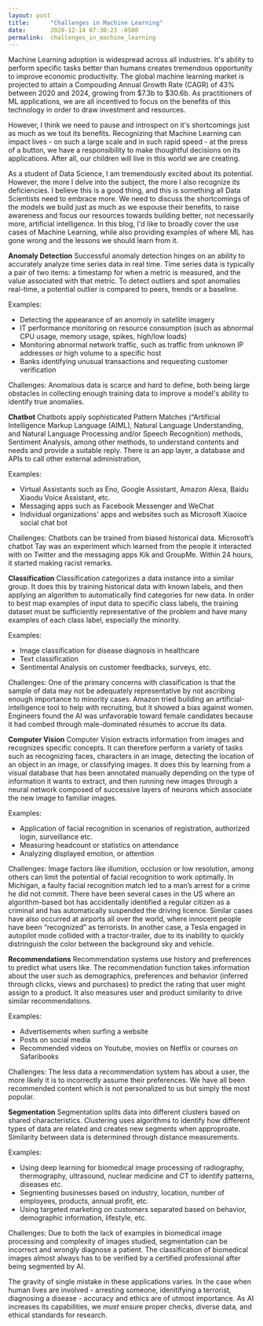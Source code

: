 ```yaml
---
layout: post
title:      "Challenges in Machine Learning"
date:       2020-12-14 07:30:23 -0500
permalink:  challenges_in_machine_learning
---
```



Machine Learning adoption is widespread across all industries. It's ability to perform specific tasks better than humans creates tremendous opportunity to improve economic productivity. The global machine learning market is projected to attain a Compouding Annual Growth Rate (CAGR) of 43% between 2020 and 2024, growing from $7.3b to $30.6b. As practitioners of ML applications, we are all incentived to focus on the benefits of this technology in order to draw investment and resources.

However, I think we need to pause and introspect on it's shortcomings just as much as we tout its benefits. Recognizing that Machine Learning can impact lives - on such a large scale and in such rapid speed - at the press of a button, we have a responsibility to make thoughtful decisions on its applications. After all, our children will live in this world we are creating.

As a student of Data Science, I am tremendously excited about its potential. However, the more I delve into the subject, the more I also recognize its deficiencies. I believe this is a good thing, and this is something all Data Scientists need to embrace more. We need to discuss the shortcomings of the models we build just as much as we espouse their benefits, to raise awareness and focus our resources towards building better, not necessarily more, artificial intelligence. In this blog, I'd like to broadly cover the use cases of Machine Learning, while also providing examples of where ML has gone wrong and the lessons we should learn from it. 

**Anomaly Detection**
Successful anomaly detection hinges on an ability to accurately analyze time series data in real time. Time series data is typically a pair of two items: a timestamp for when a metric is measured, and the value associated with that metric. To detect outliers and spot anomalies real-time, a potential outlier is compared to peers, trends or a baseline. 

Examples:
* Detecting the appearance of an anomoly in satellite imagery
* IT performance monitoring on resource consumption (such as abnormal CPU usage, memory usage, spikes, high/low loads)
* Monitoring abnormal network traffic, such as traffic from unknown IP addresses or high volume to a specific host 
* Banks identifying unusual transactions and requesting customer verification

Challenges: 
Anomalous data is scarce and hard to define, both being large obstacles in collecting enough training data to improve a model's ability to identify true anomalies. 

**Chatbot**
Chatbots apply sophisticated Pattern Matches (“Artificial Intelligence Markup Language (AIML), Natural Language Understanding, and Natural Language Processing and/or Speech Recognition) methods, Sentiment Analysis, among other methods, to understand contents and needs and provide a suitable reply. There is an app layer, a database and APIs to call other external administration,

Examples:
* Virtual Assistants such as Eno, Google Assistant, Amazon Alexa, Baidu Xiaodu Voice Assistant, etc. 
* Messaging apps such as Facebook Messenger and WeChat
* Individual organizations' apps and websites such as Microsoft Xiaoice social chat bot

Challenges: Chatbots can be trained from biased historical data. Microsoft’s chatbot Tay was an experiment which learned from the people it interacted with on Twitter and the messaging apps Kik and GroupMe. Within 24 hours, it started making racist remarks. 


**Classification**
Classification categorizes a data instance into a similar group. It does this by training historical data with known labels, and then applying an algorithm to automatically find categories for new data. In order to best map examples of input data to specific class labels, the training dataset must be sufficiently representative of the problem and have many examples of each class label, especially the minority. 

Examples:
* Image classification for disease diagnosis in healthcare
* Text classification
* Sentimental Analysis on customer feedbacks, surveys, etc.

Challenges: 
One of the primary concerns with classification is that the sample of data may not be adequately representative by not ascribing enough importance to minority cases. Amazon tried building an artificial-intelligence tool to help with recruiting, but it showed a bias against women. Engineers found the AI was unfavorable toward female candidates because it had combed through male-dominated résumés to accrue its data.


**Computer Vision**
Computer Vision extracts information from images and recognizes specific concepts. It can therefore perform a variety of tasks such as recognizing faces, characters in an image, detecting the location of an object in an image, or classifying images. It does this by learning from a visual database that has been annotated manually depending on the type of information it wants to extract, and then running new images through a neural network composed of successive layers of neurons which associate the new image to familiar images. 

Examples:
* Application of facial recognition in scenarios of registration, authorized login, surveillance etc.
* Measuring headcount or statistics on attendance
* Analyzing displayed emotion, or attention 

Challenges: Image factors like illumition, occlusion or low resolution, among others can limit the potential of facial recognition to work optimally. In Michigan, a faulty facial recognition match led to a man’s arrest for a crime he did not commit. There have been several cases in the US where an algorithm-based bot has accidentally identified a regular citizen as a criminal and has automatically suspended the driving licence. Similar cases have also occurred at airports all over the world, where innocent people have been “recognized” as terrorists. In another case, a Tesla engaged in autopilot mode collided with a tractor-trailer, due to its inability to quickly distringuish the color between the background sky and vehicle.

**Recommendations**
Recommendation systems use history and preferences to predict what users like. The recommendation function takes information about the user such as demographics, preferences and behavior (inferred through clicks, views and purchases) to predict the rating that user might assign to a product. It also measures user and product similarity to drive similar recommendations.

Examples:
* Advertisements when surfing a website 
* Posts on social media
* Recommended videos on Youtube, movies on Netflix or courses on Safaribooks

Challenges: The less data a recommendation system has about a user, the more likely it is to incorrectly assume their preferences. We have all been recommended content which is not personalized to us but simply the most popular.


**Segmentation**
Segmentation splits data into different clusters based on shared characteristics. Clustering uses algorithms to identify how different types of data are related and creates new segments when approproate. Similarity between data is determined through distance measurements.

Examples:
* Using deep learning for biomedical image processing of radiography, thermography, ultrasound, nuclear medicine and CT to identify patterns, diseases etc. 
* Segmenting businesses based on industry, location, number of employees, products, annual profit, etc.
* Using targeted marketing on customers separated based on behavior, demographic information, lifestyle, etc.

Challenges: Due to both the lack of examples in biomedical image processing and complexity of images studied, segmentation can be incorrect and wrongly diagnose a patient. The classification of biomedical images almost always has to be verified by a certified professional after being segmented by AI.

The gravity of single mistake in these applications varies. In the case when human lives are involved - arresting someone, idenitifying a terrorist, diagnosing a disease - accuracy and ethics are of utmost importance. As AI increases its capabilities, we *must* ensure proper checks, diverse data, and ethical standards for research.

